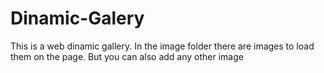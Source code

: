 # Dinamic-Galery
This is a web dinamic gallery.
In the image folder there are images to load them on the page. But you can also add any other image
